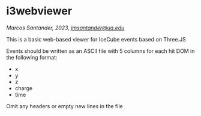 # i3webviewer

*Marcos Santander, 2023, jmsantander@ua.edu*

This is a basic web-based viewer for IceCube events based on Three.JS

Events should be written as an ASCII file with 5 columns for each hit DOM in the following format:

* x 
* y 
* z 
* charge
* time

Omit any headers or empty new lines in the file
